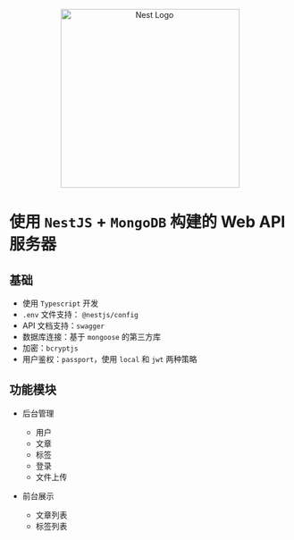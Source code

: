<p align="center">
  <a href="http://nestjs.com/" target="blank"><img src="https://nestjs.com/img/logo_text.svg" width="320" alt="Nest Logo" /></a>
</p>

# 使用 `NestJS` + `MongoDB` 构建的 Web API 服务器

## 基础

- 使用 `Typescript` 开发
- `.env` 文件支持： `@nestjs/config`
- API 文档支持：`swagger`
- 数据库连接：基于 `mongoose` 的第三方库
- 加密：`bcryptjs`
- 用户鉴权：`passport`，使用 `local` 和 `jwt` 两种策略

## 功能模块

- 后台管理
  - 用户
  - 文章
  - 标签
  - 登录
  - 文件上传

- 前台展示
  - 文章列表
  - 标签列表

